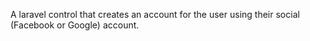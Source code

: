 A laravel control that creates an account for the user using their social (Facebook or Google) account.
